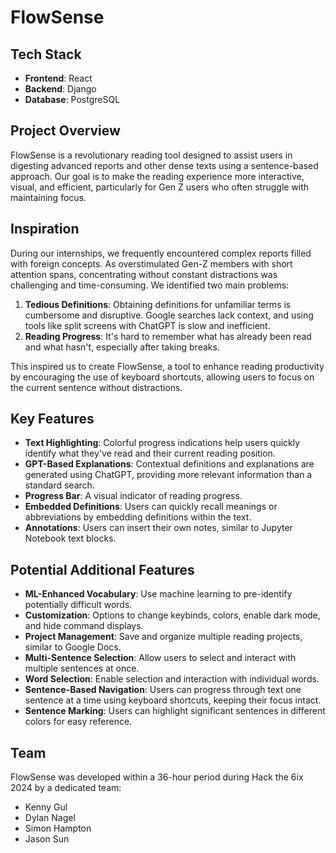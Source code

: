 # FlowSense

## Tech Stack
- **Frontend**: React
- **Backend**: Django
- **Database**: PostgreSQL

## Project Overview
FlowSense is a revolutionary reading tool designed to assist users in digesting advanced reports and other dense texts using a sentence-based approach. Our goal is to make the reading experience more interactive, visual, and efficient, particularly for Gen Z users who often struggle with maintaining focus.

## Inspiration
During our internships, we frequently encountered complex reports filled with foreign concepts. As overstimulated Gen-Z members with short attention spans, concentrating without constant distractions was challenging and time-consuming. We identified two main problems:
1. **Tedious Definitions**: Obtaining definitions for unfamiliar terms is cumbersome and disruptive. Google searches lack context, and using tools like split screens with ChatGPT is slow and inefficient.
2. **Reading Progress**: It's hard to remember what has already been read and what hasn't, especially after taking breaks.

This inspired us to create FlowSense, a tool to enhance reading productivity by encouraging the use of keyboard shortcuts, allowing users to focus on the current sentence without distractions.

## Key Features
- **Text Highlighting**: Colorful progress indications help users quickly identify what they've read and their current reading position.
- **GPT-Based Explanations**: Contextual definitions and explanations are generated using ChatGPT, providing more relevant information than a standard search.
- **Progress Bar**: A visual indicator of reading progress.
- **Embedded Definitions**: Users can quickly recall meanings or abbreviations by embedding definitions within the text.
- **Annotations**: Users can insert their own notes, similar to Jupyter Notebook text blocks.

## Potential Additional Features
- **ML-Enhanced Vocabulary**: Use machine learning to pre-identify potentially difficult words.
- **Customization**: Options to change keybinds, colors, enable dark mode, and hide command displays.
- **Project Management**: Save and organize multiple reading projects, similar to Google Docs.
- **Multi-Sentence Selection**: Allow users to select and interact with multiple sentences at once.
- **Word Selection**: Enable selection and interaction with individual words.
- **Sentence-Based Navigation**: Users can progress through text one sentence at a time using keyboard shortcuts, keeping their focus intact.
- **Sentence Marking**: Users can highlight significant sentences in different colors for easy reference.

## Team
FlowSense was developed within a 36-hour period during Hack the 6ix 2024 by a dedicated team:
- Kenny Gul
- Dylan Nagel
- Simon Hampton
- Jason Sun

